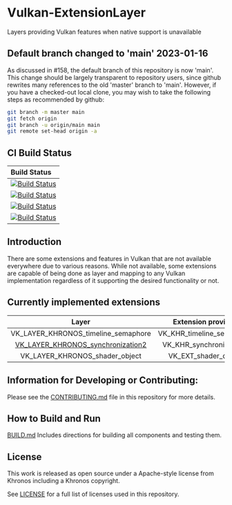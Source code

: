 # Vulkan-ExtensionLayer

Layers providing Vulkan features when native support is unavailable

## Default branch changed to 'main' 2023-01-16

As discussed in #158, the default branch of this repository is now 'main'. This change should be largely transparent to repository users, since github rewrites many references to the old 'master' branch to 'main'. However, if you have a checked-out local clone, you may wish to take the following steps as recommended by github:

```sh
git branch -m master main
git fetch origin
git branch -u origin/main main
git remote set-head origin -a
```

## CI Build Status
| Build Status |
|:------------|
| [![Build Status](https://github.com/KhronosGroup/Vulkan-ExtensionLayer/actions/workflows/build_windows.yml/badge.svg?branch=main)](https://github.com/KhronosGroup/Vulkan-ExtensionLayer/actions) |
| [![Build Status](https://github.com/KhronosGroup/Vulkan-ExtensionLayer/actions/workflows/build_linux.yml/badge.svg?branch=main)](https://github.com/KhronosGroup/Vulkan-ExtensionLayer/actions) |
| [![Build Status](https://github.com/KhronosGroup/Vulkan-ExtensionLayer/actions/workflows/build_macos.yml/badge.svg?branch=main)](https://github.com/KhronosGroup/Vulkan-ExtensionLayer/actions) |
| [![Build Status](https://github.com/KhronosGroup/Vulkan-ExtensionLayer/actions/workflows/build_android.yml/badge.svg?branch=main)](https://github.com/KhronosGroup/Vulkan-ExtensionLayer/actions) |

## Introduction

There are some extensions and features in Vulkan that are not available everywhere due to various reasons. While not available, some extensions are capable of being done as layer and mapping to any Vulkan implementation regardless of it supporting the desired functionality or not.

## Currently implemented extensions

| Layer                               | Extension provided        | Version | File                        | Status   |
|:-----------------------------------:|:-------------------------:|:-------:|:---------------------------:|:--------:|
| VK_LAYER_KHRONOS_timeline_semaphore | VK_KHR_timeline_semaphore | 1       | layers/timeline_semaphore.c | complete |
| [VK_LAYER_KHRONOS_synchronization2](docs/synchronization2_layer.md)   | VK_KHR_synchronization2   | 1       | layers/synchronization2.cpp | complete |
| VK_LAYER_KHRONOS_shader_object      | VK_EXT_shader_object      | 1       | layers/shader_object.cpp    | complete |

## Information for Developing or Contributing:

Please see the [CONTRIBUTING.md](CONTRIBUTING.md) file in this repository for more details.

## How to Build and Run

[BUILD.md](BUILD.md)
Includes directions for building all components and testing them.

## License
This work is released as open source under a Apache-style license from Khronos including a Khronos copyright.

See [LICENSE](LICENSE) for a full list of licenses used in this repository.
